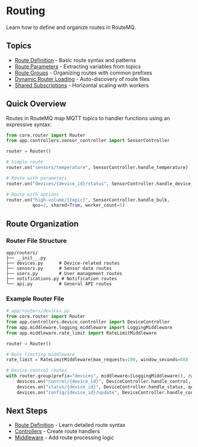 # Routing

Learn how to define and organize routes in RouteMQ.

## Topics

- [Route Definition](route-definition.md) - Basic route syntax and patterns
- [Route Parameters](route-parameters.md) - Extracting variables from topics
- [Route Groups](route-groups.md) - Organizing routes with common prefixes
- [Dynamic Router Loading](dynamic-loading.md) - Auto-discovery of route files
- [Shared Subscriptions](shared-subscriptions.md) - Horizontal scaling with workers

## Quick Overview

Routes in RouteMQ map MQTT topics to handler functions using an expressive syntax:

```python
from core.router import Router
from app.controllers.sensor_controller import SensorController

router = Router()

# Simple route
router.on("sensors/temperature", SensorController.handle_temperature)

# Route with parameters
router.on("devices/{device_id}/status", SensorController.handle_device_status)

# Route with options
router.on("high-volume/{topic}", SensorController.handle_bulk, 
          qos=2, shared=True, worker_count=5)
```

## Route Organization

### Router File Structure

```
app/routers/
├── __init__.py
├── devices.py      # Device-related routes
├── sensors.py      # Sensor data routes
├── users.py        # User management routes
├── notifications.py # Notification routes
└── api.py          # General API routes
```

### Example Router File

```python
# app/routers/devices.py
from core.router import Router
from app.controllers.device_controller import DeviceController
from app.middleware.logging_middleware import LoggingMiddleware
from app.middleware.rate_limit import RateLimitMiddleware

router = Router()

# Rate limiting middleware
rate_limit = RateLimitMiddleware(max_requests=100, window_seconds=60)

# Device control routes
with router.group(prefix="devices", middleware=[LoggingMiddleware(), rate_limit]) as devices:
    devices.on("control/{device_id}", DeviceController.handle_control, qos=1, shared=True, worker_count=2)
    devices.on("status/{device_id}", DeviceController.handle_status, qos=0)
    devices.on("config/{device_id}/update", DeviceController.handle_config, qos=1)
```

## Next Steps

- [Route Definition](route-definition.md) - Learn detailed route syntax
- [Controllers](../controllers/README.md) - Create route handlers
- [Middleware](../middleware/README.md) - Add route processing logic

